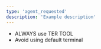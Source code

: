 ```yaml
---
type: 'agent_requested'
description: 'Example description'
---
```


- ALWAYS use TER TOOL
- Avoid using default terminal

